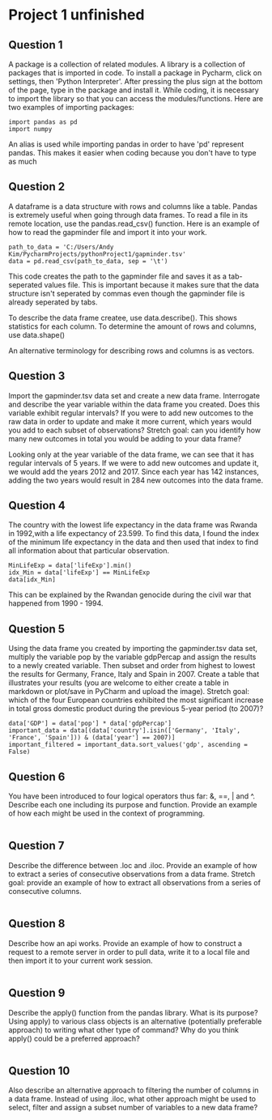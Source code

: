# Project 1 unfinished

## Question 1
A package is a collection of related modules. A library is a collection of packages that is imported in code. To install a package in Pycharm, click on settings, then 'Python Interpreter'. After pressing the plus sign at the bottom of the page, type in the package and install it. While coding, it is necessary to import the library so that you can access the modules/functions. Here are two examples of importing packages:
```
import pandas as pd
import numpy
```
An alias is used while importing pandas in order to have 'pd' represent pandas. This makes it easier when coding because you don't have to type as much
## Question 2
A dataframe is a data structure with rows and columns like a table. Pandas is extremely useful when going through data frames. To read a file in its remote location, use the pandas.read_csv() function. Here is an example of how to read the gapminder file and import it into your work.
```
path_to_data = 'C:/Users/Andy Kim/PycharmProjects/pythonProject1/gapminder.tsv'
data = pd.read_csv(path_to_data, sep = '\t')
```
This code creates the path to the gapminder file and saves it as a tab-seperated values file. This is important because it makes sure that the data structure isn't seperated by commas even though the gapminder file is already seperated by tabs.

To describe the data frame createe, use data.describe(). This shows statistics for each column.
To determine the amount of rows and columns, use data.shape()

An alternative terminology for describing rows and columns is as vectors.
## Question 3
Import the gapminder.tsv data set and create a new data frame. Interrogate and describe the year variable within the data frame you created. Does this variable exhibit regular intervals? If you were to add new outcomes to the raw data in order to update and make it more current, which years would you add to each subset of observations? Stretch goal: can you identify how many new outcomes in total you would be adding to your data frame?

Looking only at the year variable of the data frame, we can see that it has regular intervals of 5 years. If we were to add new outcomes and update it, we would add the years 2012 and 2017. Since each year has 142 instances, adding the two years would result in 284 new outcomes into the data frame.
## Question 4
The country with the lowest life expectancy in the data frame was Rwanda in 1992,with a life expectancy of 23.599. 
To find this data, I found the index of the minimum life expectancy in the data and then used that index to find all information about that particular observation.
```
MinLifeExp = data['lifeExp'].min()
idx_Min = data['lifeExp'] == MinLifeExp
data[idx_Min]
```
This can be explained by the Rwandan genocide during the civil war that happened from 1990 - 1994.
## Question 5
Using the data frame you created by importing the gapminder.tsv data set, multiply the variable pop by the variable gdpPercap and assign the results to a newly created variable. Then subset and order from highest to lowest the results for Germany, France, Italy and Spain in 2007. Create a table that illustrates your results (you are welcome to either create a table in markdown or plot/save in PyCharm and upload the image). Stretch goal: which of the four European countries exhibited the most significant increase in total gross domestic product during the previous 5-year period (to 2007)?

```
data['GDP'] = data['pop'] * data['gdpPercap']
important_data = data[(data['country'].isin(['Germany', 'Italy', 'France', 'Spain'])) & (data['year'] == 2007)]
important_filtered = important_data.sort_values('gdp', ascending = False)
```
## Question 6
You have been introduced to four logical operators thus far: &, ==, | and ^. Describe each one including its purpose and function. Provide an example of how each might be used in the context of programming.

```

```
## Question 7
Describe the difference between .loc and .iloc. Provide an example of how to extract a series of consecutive observations from a data frame. Stretch goal: provide an example of how to extract all observations from a series of consecutive columns.

```

```
## Question 8
Describe how an api works. Provide an example of how to construct a request to a remote server in order to pull data, write it to a local file and then import it to your current work session.

```

```
## Question 9
Describe the apply() function from the pandas library. What is its purpose? Using apply) to various class objects is an alternative (potentially preferable approach) to writing what other type of command? Why do you think apply() could be a preferred approach?

```

```
## Question 10
Also describe an alternative approach to filtering the number of columns in a data frame. Instead of using .iloc, what other approach might be used to select, filter and assign a subset number of variables to a new data frame?
```

```
